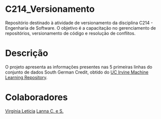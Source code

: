 # C214_Versionamento
Repositório destinado à atividade de versionamento da disciplina C214 - Engenharia de Software.
O objetivo é a capacitação no gerenciamento de repositórios, versionamento de código e resolução de conflitos.

# Descrição
O projeto apresenta as informações presentes nas 5 primeiras linhas do conjunto de dados South German Credit, obtido do [UC Irvine Machine Learning Repository](https://archive.ics.uci.edu/dataset/573/south+german+credit+update).

# Colaboradores
[Virgínia Letícia](https://github.com/VLAfonso)
[Lanna C. e S.](https://github.com/LannaCeS)
